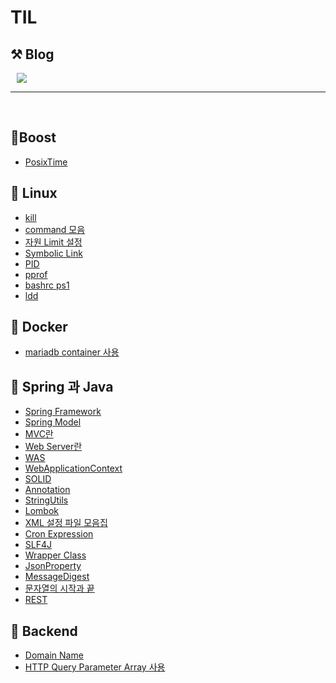 # TIL

## ⚒️ Blog 
<a href="https://mutpp.tistory.com/">
    <img 
        src="http://img.shields.io/badge/-Tech%20Blog-655ced?style=flat&logo=github&link=https://mutpp.tistory.com/"
        style="height : auto; margin-left : 10px; margin-right : 10px;"/>
</a>

<br>

---
<br>

## 🌱Boost 
  - [PosixTime](Boost/Boost/PosixTime.md)

## 🌱 Linux
  - [kill](Linux/kill.md)
  - [command 모음](Linux/command_모음집.md)
  - [자원 Limit 설정](Linux/limit설정.md)
  - [Symbolic Link](Linux/link.md)
  - [PID](Linux/Pid.md)
  - [pprof](Linux/pprof.md)
  - [bashrc ps1](Linux/bashrc%20PS%20%EC%84%A4%EC%A0%95.md)
  - [ldd](Linux/ldd.md)

## 🌱 Docker
  - [mariadb container 사용](Docker/mariadb.md)

## 🌱 Spring 과 Java
  - [Spring Framework](Spring/SpringFramework.md)
  - [Spring Model](Spring/Spring%20Model.md)
  - [MVC란](Spring/MVC.md)
  - [Web Server란](Spring/WebServer.md)
  - [WAS](Spring/WAS.md)
  - [WebApplicationContext](Spring/WebApplicationContext.md)
  - [SOLID](Spring/Java%20설계%20방법(SOLID).md)
  - [Annotation](Spring/Annotation.md)
  - [StringUtils](Spring/StringUtils.md)
  - [Lombok](Spring/Lombok.md)
  - [XML 설정 파일 모음집](Spring/XML%20설정.md)
  - [Cron Expression](Spring/cron표현식.md)
  - [SLF4J](Spring/SLF4J.md)
  - [Wrapper Class](Spring/JAVA의%20Wrapper%20Class.md)
  - [JsonProperty](Spring/JsonProperty.md)
  - [MessageDigest](Spring/MessageDigest.md)
  - [문자열의 시작과 끝](Spring/%EB%AC%B8%EC%9E%90%EC%97%B4%EC%9D%98%20%EC%8B%9C%EC%9E%91%EA%B3%BC%20%EB%81%9D%20%ED%99%95%EC%9D%B8%ED%95%98%EA%B8%B0.md)
  - [REST](Spring/REST.md)

## 🌱 Backend
- [Domain Name](Backend/Domain%20Name.md)
- [HTTP Query Parameter Array 사용](Backend/HTTP%20Query%20Array%20사용.md)

